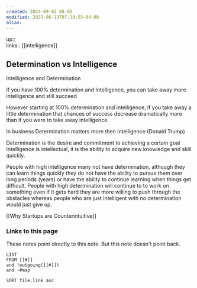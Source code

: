 ```yaml
---
created: 2024-09-02 08:05
modified: 2025-06-13T07:39:55-04:00
alias: 
---
```

up::  
links:: [[intelligence]]
## Determination vs Intelligence
Intelligence and Determination

If you have 100% determination and Intelligence, you can take away more intelligence and still succeed

However starting at 100% determination and intelligence, if you take away a little determination that chances of success decrease dramatically more than if you were to take away intelligence. 

In business Determination matters more then Intelligence (Donald Trump)

Determination is the desire and commitment to achieving a certain goal
Intelligence is intellectual, it is the ability to acquire new knowledge and skill quickly.

People with high intelligence many not have determination, although they can learn things quickly they do not have the ability to pursue them over long periods (years) or have the ability to continue learning when things get difficult.
People with high determination will continue to to work on something even if it gets hard they are more willing to push through the obstacles whereas people who are just intelligent with no determination would just give up.

[[Why Startups are Counterintuitive]]
### Links to this page
These notes point directly to this note. But this note doesn't point back.
```dataview
LIST
FROM [[#]]
and !outgoing([[#]])
and -#map

SORT file.link asc
```



